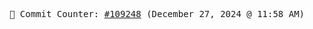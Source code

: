 <p align="center">
    <samp>
        📮 Commit Counter: <a href="https://github.com/Javascript-void0/Javascript-void0/commits/main">#109248</a> (December 27, 2024 @ 11:58 AM)
    </samp>
</p>
